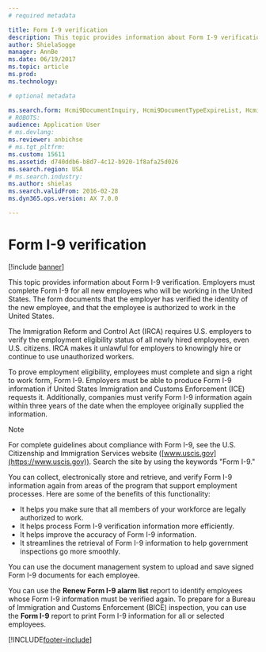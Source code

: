 ```yaml
---
# required metadata

title: Form I-9 verification
description: This topic provides information about Form I-9 verification.
author: ShielaSogge
manager: AnnBe
ms.date: 06/19/2017
ms.topic: article
ms.prod: 
ms.technology: 

# optional metadata

ms.search.form: Hcmi9DocumentInquiry, Hcmi9DocumentTypeExpireList, Hcmi9DocumentType 
# ROBOTS: 
audience: Application User
# ms.devlang: 
ms.reviewer: anbichse
# ms.tgt_pltfrm: 
ms.custom: 15611
ms.assetid: d740ddb6-b8d7-4c12-b920-1f8afa25d026
ms.search.region: USA
# ms.search.industry: 
ms.author: shielas
ms.search.validFrom: 2016-02-28
ms.dyn365.ops.version: AX 7.0.0

---
```


# Form I-9 verification

[!include [banner](../../includes/banner.md)]

This topic provides information about Form I-9 verification. Employers must complete Form I-9 for all new employees who will be working in the United States. The form documents that the employer has verified the identity of the new employee, and that the employee is authorized to work in the United States.

The Immigration Reform and Control Act (IRCA) requires U.S. employers to verify the employment eligibility status of all newly hired employees, even U.S. citizens. IRCA makes it unlawful for employers to knowingly hire or continue to use unauthorized workers. 

To prove employment eligibility, employees must complete and sign a right to work form, Form I-9. Employers must be able to produce Form I-9 information if United States Immigration and Customs Enforcement (ICE) requests it. Additionally, companies must verify Form I-9 information again within three years of the date when the employee originally supplied the information. 

> [!NOTE]
> For complete guidelines about compliance with Form I-9, see the U.S. Citizenship and Immigration Services website ([www.uscis.gov](https://www.uscis.gov)). Search the site by using the keywords "Form I-9." 

You can collect, electronically store and retrieve, and verify Form I-9 information again from areas of the program that support employment processes. Here are some of the benefits of this functionality:

- It helps you make sure that all members of your workforce are legally authorized to work.
- It helps process Form I-9 verification information more efficiently.
- It helps improve the accuracy of Form I-9 information.
- It streamlines the retrieval of Form I-9 information to help government inspections go more smoothly.

You can use the document management system to upload and save signed Form I-9 documents for each employee. 

You can use the **Renew Form I-9 alarm list** report to identify employees whose Form I-9 information must be verified again. To prepare for a Bureau of Immigration and Customs Enforcement (BICE) inspection, you can use the **Form I-9** report to print Form I-9 information for all or selected employees.



[!INCLUDE[footer-include](../../../../includes/footer-banner.md)]